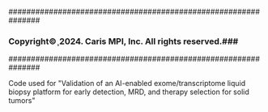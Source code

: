 ###############################################################
### Copyright©¸2024. Caris MPI, Inc. All rights reserved.###
###############################################################


Code used for "Validation of an AI-enabled exome/transcriptome liquid biopsy platform for early detection, MRD, and therapy selection for solid tumors"
